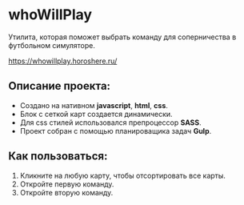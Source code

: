 # whoWillPlay
Утилита, которая поможет выбрать команду для соперничества в футбольном симуляторе.

https://whowillplay.horoshere.ru/

## Описание проекта:

* Создано на нативном **javascript**, **html**, **css**.
* Блок с сеткой карт создается динамически.
* Для css стилей использовался препроцессор **SASS**.
* Проект собран с помощью планироващика задач **Gulp**.


## Как пользоваться:
1. Кликните на любую карту, чтобы отсортировать все карты.
2. Откройте первую команду.
3. Откройте вторую команду. 
